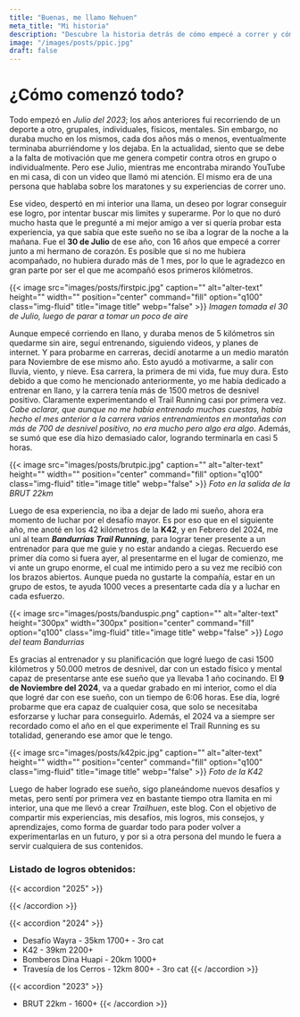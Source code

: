 ```yaml
---
title: "Buenas, me llamo Nehuen"
meta_title: "Mi historia"
description: "Descubre la historia detrás de cómo empecé a correr y cómo me enamoré del trail"
image: "/images/posts/ppic.jpg"
draft: false
---
```

# ¿Cómo comenzó todo?
Todo empezó en _Julio del 2023_; los años anteriores fui recorriendo de un deporte a otro, grupales, individuales, físicos, mentales. Sin embargo, no duraba mucho en los mismos, cada dos años más o menos, eventualmente terminaba aburriéndome y los dejaba. En la actualidad, siento que se debe a la falta de motivación que me genera competir contra otros en grupo o individualmente. Pero ese Julio, mientras me encontraba mirando YouTube en mi casa, di con un video que llamó mi atención. El mismo era de una persona que hablaba sobre los maratones y su experiencias de correr uno.

Ese video, despertó en mi interior una llama, un deseo por lograr conseguir ese logro, por intentar buscar mis limites y superarme. Por lo que no duró mucho hasta que le pregunté a mi mejor amigo a ver si quería probar esta experiencia, ya que sabía que este sueño no se iba a lograr de la noche a la mañana. Fue el **30 de Julio** de ese año, con 16 años que empecé a correr junto a mi hermano de corazón. Es posible que si no me hubiera acompañado, no hubiera durado más de 1 mes, por lo que le agradezco en gran parte por ser el que me acompañó esos primeros kilómetros.

{{< image src="images/posts/firstpic.jpg" caption="" alt="alter-text" height="" width="" position="center" command="fill" option="q100" class="img-fluid" title="image title" webp="false" >}}
_Imagen tomada el 30 de Julio, luego de parar a tomar un poco de aire_

Aunque empecé corriendo en llano, y duraba menos de 5 kilómetros sin quedarme sin aire, seguí entrenando, siguiendo videos, y planes de internet. Y para probarme en carreras, decidí anotarme a un medio maratón para Noviembre de ese mismo año. Esto ayudó a motivarme, a salir con lluvia, viento, y nieve. Esa carrera, la primera de mi vida, fue muy dura. Esto debido a que como he mencionado anteriormente, yo me había dedicado a entrenar en llano, y la carrera tenía más de 1500 metros de desnivel positivo. Claramente experimentando el Trail Running casi por primera vez. _Cabe aclarar, que aunque no me había entrenado muchas cuestas, había hecho el mes anterior a la carrera varios entrenamientos en montañas con más de 700 de desnivel positivo, no era mucho pero algo era algo_. Además, se sumó que ese día hizo demasiado calor, logrando terminarla en casi 5 horas.

{{< image src="images/posts/brutpic.jpg" caption="" alt="alter-text" height="" width="" position="center" command="fill" option="q100" class="img-fluid" title="image title" webp="false" >}}
_Foto en la salida de la BRUT 22km_

Luego de esa experiencia, no iba a dejar de lado mi sueño, ahora era momento de luchar por el desafío mayor. Es por eso que en el siguiente año, me anoté en los 42 kilómetros de la **K42**, y en Febrero del 2024, me uní al team **_Bandurrias Trail Running_**, para lograr tener presente a un entrenador para que me guie y no estar andando a ciegas. Recuerdo ese primer día como si fuera ayer, al presentarme en el lugar de comienzo, me vi ante un grupo enorme, el cual me intimido pero a su vez me recibió con los brazos abiertos. Aunque pueda no gustarte la compañía, estar en un grupo de estos, te ayuda 1000 veces a presentarte cada día y a luchar en cada esfuerzo.

{{< image src="images/posts/banduspic.png" caption="" alt="alter-text" height="300px" width="300px" position="center" command="fill" option="q100" class="img-fluid" title="image title" webp="false" >}}
_Logo del team Bandurrias_

Es gracias al entrenador y su planificación que logré luego de casi 1500 kilómetros y 50.000 metros de desnivel, dar con un estado físico y mental capaz de presentarse ante ese sueño que ya llevaba 1 año cocinando. El **9 de Noviembre del 2024**, va a quedar grabado en mi interior, como el día que logré dar con ese sueño, con un tiempo de 6:06 horas. Ese día, logré probarme que era capaz de cualquier cosa, que solo se necesitaba esforzarse y luchar para conseguirlo. Además, el 2024 va a siempre ser recordado como el año en el que experimente el Trail Running es su totalidad, generando ese amor que le tengo.

{{< image src="images/posts/k42pic.jpg" caption="" alt="alter-text" height="" width="" position="center" command="fill" option="q100" class="img-fluid" title="image title" webp="false" >}}
_Foto de la K42_

Luego de haber logrado ese sueño, sigo planeándome nuevos desafíos y metas, pero sentí por primera vez en bastante tiempo otra llamita en mi interior, una que me llevó a crear _Trailhuen_, este blog. Con el objetivo de compartir mis experiencias, mis desafíos, mis logros, mis consejos, y aprendizajes, como forma de guardar todo para poder volver a experimentarlas en un futuro, y por si a otra persona del mundo le fuera a servir cualquiera de sus contenidos. 


### Listado de logros obtenidos:

{{< accordion "2025" >}}

{{< /accordion >}}


{{< accordion "2024" >}}
- Desafío Wayra - 35km 1700+ - 3ro cat
- K42 - 39km 2200+
- Bomberos Dina Huapi - 20km 1000+
- Travesía de los Cerros - 12km 800+ - 3ro cat
{{< /accordion >}}

{{< accordion "2023" >}}
- BRUT 22km - 1600+
{{< /accordion >}}

